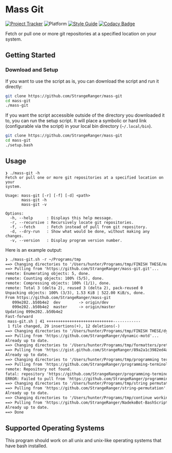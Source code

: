 # Mass Git

[![Project Tracker](https://img.shields.io/badge/repo%20status-Project%20Tracker-lightgrey)](https://wiki.hthompson.dev/en/project-tracker)
![Platform](https://img.shields.io/badge/platform-Linux%20|%20macOS-lightgrey)
[![Style Guide](https://img.shields.io/badge/code%20style-Style%20Guide-blueviolet)](https://bsg.hthompson.dev/)
[![Codacy Badge](https://app.codacy.com/project/badge/Grade/494a52222d904c0cb37366e598eaf8a3)](https://www.codacy.com/gh/StrangeRanger/mass-git/dashboard?utm_source=github.com&amp;utm_medium=referral&amp;utm_content=StrangeRanger/mass-git&amp;utm_campaign=Badge_Grade)

Fetch or pull one or more git repositories at a specified location on your system.

## Getting Started

### Download and Setup

If you want to use the script as is, you can download the script and run it directly:

```bash
git clone https://github.com/StrangeRanger/mass-git
cd mass-git
./mass-git
```

If you want the script accessible outside of the directory you downloaded it to, you can run the setup script. It will place a symbolic or hard link (configurable via the script) in your local bin directory (`~/.local/bin`).

```bash
git clone https://github.com/StrangeRanger/mass-git
cd mass-git
./setup.bash
```

## Usage

```man
❯ ./mass-git -h
Fetch or pull one or more git repositories at a specified location on your
system.

Usage: mass-git [-r] [-f] [-d] <path>
       mass-git -h
       mass-git -v

Options:
  -h, --help      : Displays this help message.
  -r, --recursive : Recursively locate git repositories.
  -f, --fetch     : Fetch instead of pull from git repository.
  -d, --dry-run   : Show what would be done, without making any changes.
  -v, --version   : Display program version number.
```

Here is an example output:

```txt
❯ ./mass-git.sh -r ~/Programs/tmp
==> Changing directories to '/Users/hunter/Programs/tmp/FINISH THESE/mass-git/'...
==> Pulling from 'https://github.com/StrangeRanger/mass-git.git'...
remote: Enumerating objects: 5, done.
remote: Counting objects: 100% (5/5), done.
remote: Compressing objects: 100% (1/1), done.
remote: Total 3 (delta 2), reused 3 (delta 2), pack-reused 0
Unpacking objects: 100% (3/3), 1.53 KiB | 522.00 KiB/s, done.
From https://github.com/StrangeRanger/mass-git
   099e202..b50b4e2  dev        -> origin/dev
   099e202..b50b4e2  master     -> origin/master
Updating 099e202..b50b4e2
Fast-forward
 mass-git.sh | 41 +++++++++++++++++++++++++++++------------
 1 file changed, 29 insertions(+), 12 deletions(-)
==> Changing directories to '/Users/hunter/Programs/tmp/FINISH THESE/dynamic motd/'...
==> Pulling from 'https://github.com/StrangeRanger/dynamic-motd'...
Already up to date.
==> Changing directories to '/Users/hunter/Programs/tmp/formatters/prettier/'...
==> Pulling from 'https://gist.github.com/StrangeRanger/89a2a1c3982ed4ac392d9425463ba4e8'...
Already up to date.
==> Changing directories to '/Users/hunter/Programs/tmp/programming terminology/'...
==> Pulling from 'https://github.com/StrangeRanger/programming-terminology'...
remote: Repository not found.
fatal: repository 'https://github.com/StrangeRanger/programming-terminology/' not found
ERROR: Failed to pull from 'https://github.com/StrangeRanger/programming-terminology'
==> Changing directories to '/Users/hunter/Programs/tmp/string permutation/'...
==> Pulling from 'https://github.com/StrangeRanger/string-permutation'...
Already up to date.
==> Changing directories to '/Users/hunter/Programs/tmp/continue working on/NadekoBot-BashScript/'...
==> Pulling from 'https://github.com/StrangeRanger/NadekoBot-BashScript'...
Already up to date.
==> Done
```

## Supported Operating Systems

This program should work on all unix and unix-like operating systems that have bash installed.
